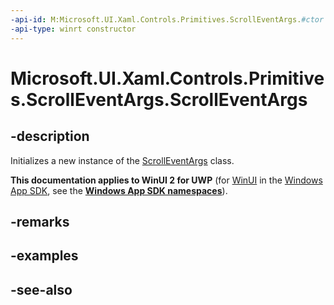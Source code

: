 ```yaml
---
-api-id: M:Microsoft.UI.Xaml.Controls.Primitives.ScrollEventArgs.#ctor
-api-type: winrt constructor
---
```


<!-- Method syntax
public ScrollEventArgs()
-->

# Microsoft.UI.Xaml.Controls.Primitives.ScrollEventArgs.ScrollEventArgs

## -description
Initializes a new instance of the [ScrollEventArgs](scrolleventargs.md) class.

**This documentation applies to WinUI 2 for UWP** (for [WinUI](/windows/apps/winui/winui3/) in the [Windows App SDK](/windows/apps/windows-app-sdk/), see the **[Windows App SDK namespaces](/windows/windows-app-sdk/api/winrt/)**).

## -remarks

## -examples

## -see-also
